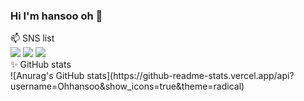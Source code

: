 ### Hi I'm hansoo oh 👋
<div>📫 SNS list </div>
<a href="https://ohhansoo.tistory.com/" target="_blank"><img src="https://img.shields.io/badge/Thumbtack-009FD9?style=flat-square&logo=Thumbtack&logoColor=009FD9"/></a>
<a href="https://blog.naver.com/zhdnrk124" target="_blank"><img src="https://img.shields.io/badge/Naver-03C75A?style=flat-square&logo=Naver&logoColor=03C75A"/></a>
<a href="https://tidy-ship-234.notion.site/Hansoo-Oh-32e36f118afe43e7b2634f1c59865c37" target="_blank"><img src="https://img.shields.io/badge/Notion-000000?style=flat-square&logo=Notion&logoColor=000000"/></a>

<div>
  <div> ✨ GitHub stats </div>
![Anurag's GitHub stats](https://github-readme-stats.vercel.app/api?username=Ohhansoo&show_icons=true&theme=radical)
</div>

<!--
**Ohhansoo/Ohhansoo** is a ✨ _special_ ✨ repository because its `README.md` (this file) appears on your GitHub profile.

Here are some ideas to get you started:

- 🔭 I’m currently working on ...
- 🌱 I’m currently learning ...
- 👯 I’m looking to collaborate on ...
- 🤔 I’m looking for help with ...
- 💬 Ask me about ...

- 😄 Pronouns: ...
- ⚡ Fun fact: ...
-->
